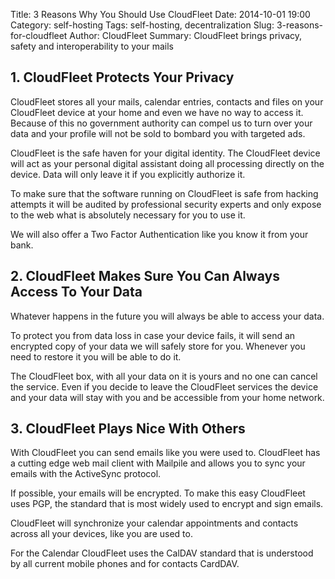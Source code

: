 Title: 3 Reasons Why You Should Use CloudFleet
Date: 2014-10-01 19:00
Category: self-hosting
Tags: self-hosting, decentralization
Slug: 3-reasons-for-cloudfleet
Author: CloudFleet
Summary: CloudFleet brings privacy, safety and interoperability to your mails


## 1. CloudFleet Protects Your Privacy

CloudFleet stores all your mails, calendar entries, contacts and files on your
CloudFleet device at your home and even we have no way to access it. Because of
this no government authority can compel us to turn over your data and your
profile will not be sold to bombard you with targeted ads.

CloudFleet is the safe haven for your digital identity. The CloudFleet
device will act as your personal digital assistant doing all processing directly
on the device. Data will only leave it if you explicitly authorize it.

To make sure that the software running on CloudFleet is safe from hacking
attempts it will be audited by professional security experts and only expose to
the web what is absolutely necessary for you to use it.

We will also offer a Two Factor Authentication like you know it from your bank.

## 2. CloudFleet Makes Sure You Can Always Access To Your Data

Whatever happens in the future you will always be able to access your data.

To protect you from data loss in case your device fails, it will send an
encrypted copy of your data we will safely store for you. Whenever you need to
restore it you will be able to do it.

The CloudFleet box, with all your data on it is yours and no one can cancel the
service. Even if you decide to leave the CloudFleet services the device and your
data will stay with you and be accessible from your home network.


## 3. CloudFleet Plays Nice With Others

With CloudFleet you can send emails like you were used to. CloudFleet has a
cutting edge web mail client with Mailpile and allows you to sync your emails
with the ActiveSync protocol.

If possible, your emails will be encrypted. To make this easy CloudFleet uses
PGP, the standard that is most widely used to encrypt and sign emails.

CloudFleet will synchronize your calendar appointments and contacts across all
your devices, like you are used to.

For the Calendar CloudFleet uses the CalDAV standard that is understood by all
current mobile phones and for contacts CardDAV.
